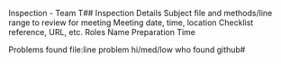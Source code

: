 Inspection - Team T##
Inspection 	Details
Subject 	file and methods/line range to review for meeting
Meeting 	date, time, location
Checklist 	reference, URL, etc.
Roles
Name 	Preparation Time


Problems found
file:line 	problem 	hi/med/low 	who found 	github#
